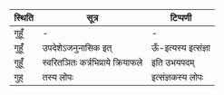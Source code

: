 | स्थिति | सूत्र | टिप्पणी |
| ----- | ------- | ------ |
| गुहूँ॑ | - | - |
| गुहूँ॑ | उपदेशेऽजनुनासिक इत् | ऊँ-इत्यस्य इत्संज्ञा |
| गुहूँ॑ | स्वरितञितः कर्त्रभिप्राये क्रियाफले | इति उभयपदम् |
| गुह् | तस्य लोपः | इत्संज्ञकस्य लोपः |
